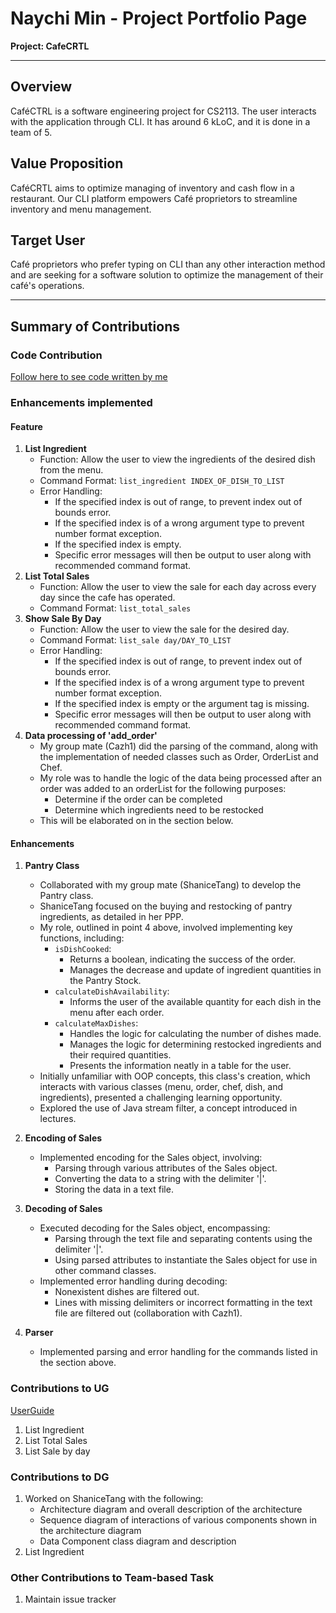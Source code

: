 # Naychi Min - Project Portfolio Page
**Project: CafeCRTL**

-----------------------------------------------------------------------------------------------
## **Overview**
CaféCTRL is a software engineering project for CS2113. The user interacts with the application through CLI. It has around 6 kLoC, and it is done in a team of 5.

## **Value Proposition**
CaféCRTL aims to optimize managing of inventory and cash flow in a restaurant. Our CLI platform empowers Café proprietors to streamline inventory and menu management.

## **Target User**
Café proprietors who prefer typing on CLI than any other interaction method and are seeking for a software solution to optimize the management of their café's operations.

-----------------------------------------------------------------------------------------------
## Summary of Contributions

### Code Contribution
[Follow here to see code written by me](https://nus-cs2113-ay2324s1.github.io/tp-dashboard/?search=&sort=groupTitle&sortWithin=title&timeframe=commit&mergegroup=&groupSelect=groupByRepos&breakdown=true&checkedFileTypes=functional-code~test-code~docs&since=2023-09-22&tabOpen=true&tabType=authorship&zFR=false&tabAuthor=NaychiMin&tabRepo=AY2324S1-CS2113-T17-2%2Ftp%5Bmaster%5D&authorshipIsMergeGroup=false&authorshipFileTypes=functional-code~test-code~docs&authorshipIsBinaryFileTypeChecked=false&authorshipIsIgnoredFilesChecked=false)

### Enhancements implemented

#### Feature

1. **List Ingredient**
    - Function: Allow the user to view the ingredients of the desired dish from the menu.
    - Command Format: `list_ingredient INDEX_OF_DISH_TO_LIST`
    - Error Handling:
        - If the specified index is out of range, to prevent index out of bounds error.
        - If the specified index is of a wrong argument type to prevent number format exception.
        - If the specified index is empty.
        - Specific error messages will then be output to user along with recommended command format.
2. **List Total Sales**
    - Function: Allow the user to view the sale for each day across every day since the cafe has operated.
    - Command Format: `list_total_sales`
3. **Show Sale By Day** 
    - Function: Allow the user to view the sale for the desired day. <br>
    - Command Format: `list_sale day/DAY_TO_LIST` <br>
    - Error Handling:
      - If the specified index is out of range, to prevent index out of bounds error.
      - If the specified index is of a wrong argument type to prevent number format exception.
      - If the specified index is empty or the argument tag is missing.
      - Specific error messages will then be output to user along with recommended command format.
4. **Data processing of 'add_order'**
   - My group mate (Cazh1) did the parsing of the command, along with the implementation of needed classes such as Order, OrderList and Chef.
   - My role was to handle the logic of the data being processed after an order was added to an orderList for the following purposes:
     - Determine if the order can be completed
     - Determine which ingredients need to be restocked
   - This will be elaborated on in the section below.

#### Enhancements
1. **Pantry Class**
    - Collaborated with my group mate (ShaniceTang) to develop the Pantry class.
    - ShaniceTang focused on the buying and restocking of pantry ingredients, as detailed in her PPP.
    - My role, outlined in point 4 above, involved implementing key functions, including:
        - `isDishCooked`:
            - Returns a boolean, indicating the success of the order.
            - Manages the decrease and update of ingredient quantities in the Pantry Stock.
        - `calculateDishAvailability`:
            - Informs the user of the available quantity for each dish in the menu after each order.
        - `calculateMaxDishes`:
            - Handles the logic for calculating the number of dishes made.
            - Manages the logic for determining restocked ingredients and their required quantities.
            - Presents the information neatly in a table for the user.
    - Initially unfamiliar with OOP concepts, this class's creation, which interacts with various classes (menu, order, chef, dish, and ingredients), presented a challenging learning opportunity.
    - Explored the use of Java stream filter, a concept introduced in lectures.

2. **Encoding of Sales**
    - Implemented encoding for the Sales object, involving:
        - Parsing through various attributes of the Sales object.
        - Converting the data to a string with the delimiter '|'.
        - Storing the data in a text file.

3. **Decoding of Sales**
    - Executed decoding for the Sales object, encompassing:
        - Parsing through the text file and separating contents using the delimiter '|'.
        - Using parsed attributes to instantiate the Sales object for use in other command classes.
    - Implemented error handling during decoding:
        - Nonexistent dishes are filtered out.
        - Lines with missing delimiters or incorrect formatting in the text file are filtered out (collaboration with Cazh1).

4. **Parser**
    - Implemented parsing and error handling for the commands listed in the section above.

### Contributions to UG
[UserGuide](https://ay2324s1-cs2113-t17-2.github.io/tp/UserGuide.html)

1. List Ingredient
2. List Total Sales
3. List Sale by day

### Contributions to DG
1. Worked on ShaniceTang with the following:
   - Architecture diagram and overall description of the architecture
   - Sequence diagram of interactions of various components shown in the architecture diagram
   - Data Component class diagram and description
2. List Ingredient

### Other Contributions to Team-based Task
1. Maintain issue tracker
